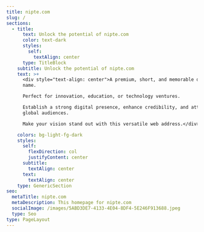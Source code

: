 ```yaml
---
title: nipte.com
slug: /
sections:
  - title:
      text: Unlock the potential of nipte.com
      color: text-dark
      styles:
        self:
          textAlign: center
      type: TitleBlock
    subtitle: Unlock the potential of nipte.com
    text: >+
      <div style="text-align: center">A premium, short, and memorable domain
      name. 

      Perfect for innovation, education, or technology ventures. 

      Establish a strong digital presence, enhance credibility, and attract
      global audiences. 

      Make your vision stand out with this versatile web address.</div>

    colors: bg-light-fg-dark
    styles:
      self:
        flexDirection: col
        justifyContent: center
      subtitle:
        textAlign: center
      text:
        textAlign: center
    type: GenericSection
seo:
  metaTitle: nipte.com
  metaDescription: This homepage for nipte.com
  socialImage: /images/5ABD3DE7-4133-4E04-8DF4-5E246F913688.jpeg
  type: Seo
type: PageLayout
---
```

